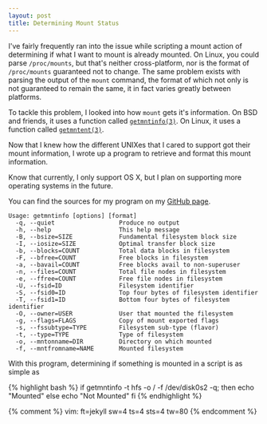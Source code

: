 ```yaml
---
layout: post
title: Determining Mount Status
---
```


I've fairly frequently ran into the issue while scripting a mount action of
determining if what I want to mount is already mounted. On Linux, you could
parse `/proc/mounts`, but that's neither cross-platform, nor is the format of
`/proc/mounts` guaranteed not to change. The same problem exists with parsing
the output of the `mount` command, the format of which not only is not
guaranteed to remain the same, it in fact varies greatly between platforms.

To tackle this problem, I looked into how `mount` gets it's information. On BSD
and friends, it uses a function called [`getmntinfo(3)`][getmntinfo]. On Linux,
it uses a function called [`getmntent(3)`][getmntent].

Now that I knew how the different UNIXes that I cared to support got their mount
information, I wrote up a program to retrieve and format this mount information.

Know that currently, I only support OS X, but I plan on supporting more
operating systems in the future.

You can find the sources for my program on my [GitHub page][github].

	Usage: getmntinfo [options] [format]
	  -q, --quiet                  Produce no output
	  -h, --help                   This help message
	  -B, --bsize=SIZE             Fundamental filesystem block size
	  -I, --iosize=SIZE            Optimal transfer block size
	  -b, --blocks=COUNT           Total data blocks in filesystem
	  -F, --bfree=COUNT            Free blocks in filesystem
	  -a, --bavail=COUNT           Free blocks avail to non-superuser
	  -n, --files=COUNT            Total file nodes in filesystem
	  -e, --ffree=COUNT            Free file nodes in filesystem
	  -U, --fsid=ID                Filesystem identifier
	  -S, --fsid0=ID               Top four bytes of filesystem identifier
	  -T, --fsid1=ID               Bottom four bytes of filesystem identifier
	  -O, --owner=USER             User that mounted the filesystem
	  -g, --flags=FLAGS            Copy of mount exported flags
	  -s, --fssubtype=TYPE         Filesystem sub-type (flavor)
	  -t, --type=TYPE              Type of filesystem
	  -o, --mntonname=DIR          Directory on which mounted
	  -f, --mntfromname=NAME       Mounted filesystem

With this program, determining if something is mounted in a script is as simple
as

{% highlight bash %}
if getmntinfo -t hfs -o / -f /dev/disk0s2 -q; then
	echo "Mounted"
else
	echo "Not Mounted"
fi
{% endhighlight %}

[getmntinfo]:http://developer.apple.com/library/mac/#documentation/Darwin/Reference/ManPages/man3/getmntinfo.3.html
[getmntent]:http://linux.die.net/man/3/getmntent
[github]:http://github.com/eatnumber1/getmntinfo

{% comment %}
vim: ft=jekyll sw=4 ts=4 sts=4 tw=80
{% endcomment %}
